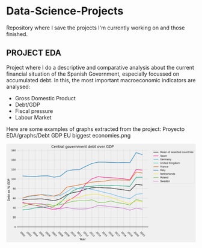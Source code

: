 # Data-Science-Projects
Repository where I save the projects I'm currently working on and those finished.

## PROJECT EDA

Project where I do a descriptive and comparative analysis about the current financial situation of the Spanish Government, especially focussed on accumulated debt. 
In this, the most important macroeconomic indicators are analysed:
- Gross Domestic Product
- Debt/GDP
- Fiscal pressure
- Labour Market

Here are some examples of graphs extracted from the project:
Proyecto EDA/graphs/Debt GDP EU biggest economies.png

<img src="Proyecto EDA/graphs/Debt GDP EU biggest economies.png" width="1000">
